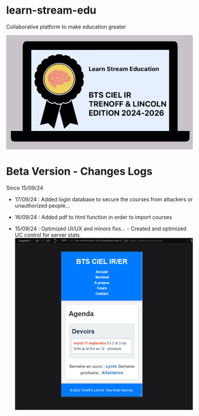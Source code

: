 # learn-stream-edu
Collaborative platform to make education greater

![Learn Stream Edu](https://github.com/LincolnKermit/learn-stream-edu/blob/main/sources/banner-learn-stream-edu.png)



# Beta Version - Changes Logs
Since 15/09/24

- 17/09/24 : Added login database to secure the courses from attackers or unauthorized people...



- 16/09/24 : Added pdf to html function in order to import courses 



- 15/09/24 : Optimized UI/UX and minors fixs... - Created and optimized UC control for server stats
![Mobile Render](https://github.com/LincolnKermit/learn-stream-edu/blob/main/sources/test-prod/test-prod-render.png)



